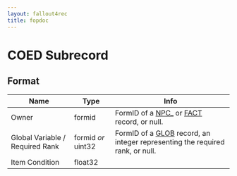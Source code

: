 ```yaml
---
layout: fallout4rec
title: fopdoc
---
```

COED Subrecord
==========

## Format

Name | Type | Info
-----|------|-----
Owner | formid | FormID of a [NPC_](../NPC_.html) or [FACT](../FACT.html) record, or null.
Global Variable / Required Rank | formid *or* uint32 | FormID of a [GLOB](../GLOB.html) record, an integer representing the required rank, or null.
Item Condition | float32 |
 
